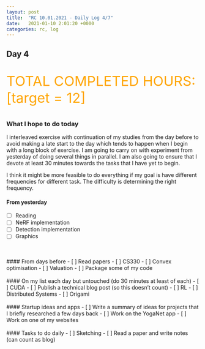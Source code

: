 ```yaml
---
layout: post
title:  "RC 10.01.2021 - Daily Log 4/7"
date:   2021-01-10 2:01:20 +0000
categories: rc, log
---
```

## Day 4

<p style='color:orange; font-size: 36px'>TOTAL COMPLETED HOURS: [target = 12]</p>

### What I hope to do today

I interleaved exercise with continuation of my studies from the day before to avoid making a late start to the day which tends to happen when I begin with a long block of exercise. I am going to carry on with experiment from yesterday of doing several things in parallel. I am also going to ensure that I devote at least 30 minutes towards the tasks that I have yet to begin.

I think it might be more feasible to do everything if my goal is have different frequencies for different task. The difficulty is determining the right frequency.

#### From yesterday
- [ ] Reading
- [ ] NeRF implementation
- [ ] Detection implementation
- [ ] Graphics
<br>
<br>
#### From days before 
- [ ] Read papers
- [ ] CS330
- [ ] Convex optimisation
- [ ] Valuation
- [ ] Package some of my code
<br>
<br>
#### On my list each day but untouched (do 30 minutes at least of each)
- [ ] CUDA
- [ ] Publish a technical blog post (so this doesn’t count)
- [ ] RL
- [ ] Distributed Systems
- [ ] Origami
<br>
<br>
#### Startup ideas and apps
- [ ] Write a summary of ideas for projects that I briefly researched a few days back 
- [ ] Work on the YogaNet app
- [ ] Work on one of my websites
<br>
<br>
#### Tasks to do daily
- [ ] Sketching
- [ ] Read a paper and write notes (can count as blog)
